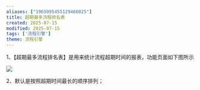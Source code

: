 ```yaml
---
aliases: ["1965095455129466025"]
title: 超期最多流程排名表
created: 2025-07-15
modified: 2025-07-15
tags: ['流程引擎']
theme: 流程引擎
---
```


1、【超期最多流程排名表】是用来统计流程超期时间的报表，功能页面如下图所示

![](https://myhelpdoc.oss-cn-heyuan.aliyuncs.com/mdimages/4dbf8d96ac261d513de3ea4df66b80dd.jpg)

2、默认是按照超期时间最长的顺序排列；

